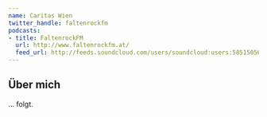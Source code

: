 ```yaml
---
name: Caritas Wien
twitter_handle: faltenrockfm
podcasts:
- title: FaltenrockFM
  url: http://www.faltenrockfm.at/
  feed_url: http://feeds.soundcloud.com/users/soundcloud:users:585150567/sounds.rss
---
```


## Über mich

... folgt.